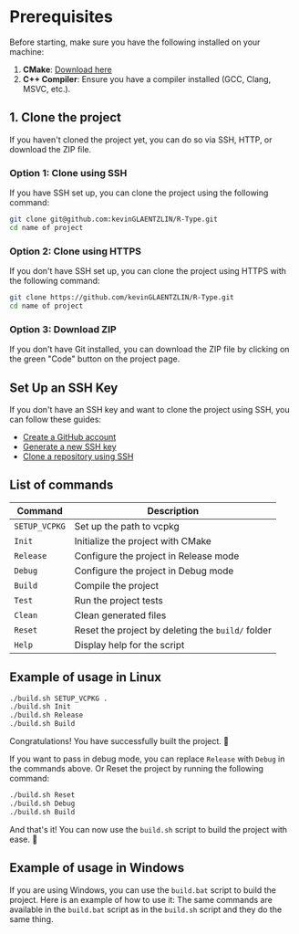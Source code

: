 # Prerequisites

Before starting, make sure you have the following installed on your machine:

1. **CMake**: [Download here](https://cmake.org/download/)
2. **C++ Compiler**: Ensure you have a compiler installed (GCC, Clang, MSVC, etc.).

## 1. Clone the project

If you haven't cloned the project yet, you can do so via SSH, HTTP, or download the ZIP file.

### Option 1: Clone using SSH

If you have SSH set up, you can clone the project using the following command:

```bash
git clone git@github.com:kevinGLAENTZLIN/R-Type.git
cd name of project
```

### Option 2: Clone using HTTPS

If you don't have SSH set up, you can clone the project using HTTPS with the following command:

```bash
git clone https://github.com/kevinGLAENTZLIN/R-Type.git
cd name of project
```

### Option 3: Download ZIP

If you don't have Git installed, you can download the ZIP file by clicking on the green "Code" button on the project page.

## Set Up an SSH Key

If you don't have an SSH key and want to clone the project using SSH, you can follow these guides:

- [Create a GitHub account](https://docs.github.com/en/get-started/start-your-journey/creating-an-account-on-github)
- [Generate a new SSH key](https://docs.github.com/en/authentication/connecting-to-github-with-ssh/adding-a-new-ssh-key-to-your-github-account)
- [Clone a repository using SSH](https://docs.github.com/en/repositories/creating-and-managing-repositories/cloning-a-repository)

## List of commands

| Command        | Description                                    |
|----------------|------------------------------------------------|
| `SETUP_VCPKG`  | Set up the path to vcpkg                       |
| `Init`         | Initialize the project with CMake              |
| `Release`      | Configure the project in Release mode          |
| `Debug`        | Configure the project in Debug mode            |
| `Build`        | Compile the project                            |
| `Test`         | Run the project tests                          |
| `Clean`        | Clean generated files                          |
| `Reset`        | Reset the project by deleting the `build/` folder |
| `Help`         | Display help for the script                    |


## Example of usage in Linux

```bash
./build.sh SETUP_VCPKG .
./build.sh Init
./build.sh Release
./build.sh Build
```

Congratulations! You have successfully built the project. 🎉

If you want to pass in debug mode, you can replace `Release` with `Debug` in the commands above.
Or Reset the project by running the following command:

```bash
./build.sh Reset
./build.sh Debug
./build.sh Build
```

And that's it! You can now use the `build.sh` script to build the project with ease. 🚀

## Example of usage in Windows

If you are using Windows, you can use the `build.bat` script to build the project. Here is an example of how to use it:
The same commands are available in the `build.bat` script as in the `build.sh` script and they do the same thing.
